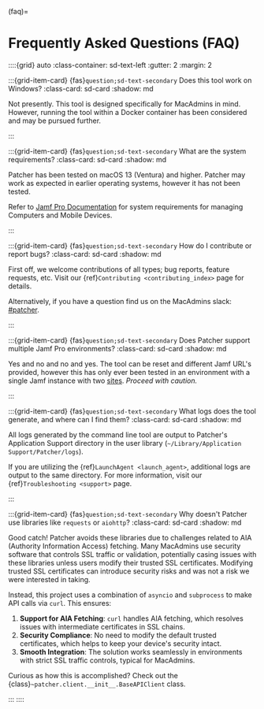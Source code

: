 (faq)=

# Frequently Asked Questions (FAQ)

::::{grid} auto
:class-container: sd-text-left
:gutter: 2
:margin: 2

:::{grid-item-card} {fas}`question;sd-text-secondary`  Does this tool work on Windows?
:class-card: sd-card
:shadow: md

Not presently. This tool is designed specifically for MacAdmins in mind. However, running the tool within a Docker container has been considered and may be pursued further. 

:::

:::{grid-item-card} {fas}`question;sd-text-secondary`  What are the system requirements? 
:class-card: sd-card
:shadow: md

Patcher has been tested on macOS 13 (Ventura) and higher. Patcher may work as expected in earlier operating systems, however it has not been tested. 

Refer to [Jamf Pro Documentation](https://learn.jamf.com/en-US/bundle/jamf-pro-documentation-11.2.0/page/System_Requirements.html#d52884e241) for system requirements for managing Computers and Mobile Devices. 

:::

:::{grid-item-card} {fas}`question;sd-text-secondary`  How do I contribute or report bugs?
:class-card: sd-card
:shadow: md

First off, we welcome contributions of all types; bug reports, feature requests, etc. Visit our {ref}`Contributing <contributing_index>` page for details. 

Alternatively, if you have a question find us on the MacAdmins slack: [#patcher](https://macadmins.slack.com/archives/C07EH1R7LB0).

:::

:::{grid-item-card} {fas}`question;sd-text-secondary`  Does Patcher support multiple Jamf Pro environments? 
:class-card: sd-card
:shadow: md

Yes and no and no and yes. The tool can be reset and different Jamf URL's provided, however this has only ever been tested in an environment with a single Jamf instance with two [sites](https://learn.jamf.com/en-US/bundle/jamf-pro-documentation-current/page/Sites.html). *Proceed with caution.*

:::

:::{grid-item-card} {fas}`question;sd-text-secondary`  What logs does the tool generate, and where can I find them?
:class-card: sd-card
:shadow: md

All logs generated by the command line tool are output to Patcher's Application Support directory in the user library (``~/Library/Application Support/Patcher/logs``). 

If you are utilizing the {ref}`LaunchAgent <launch_agent>`, additional logs are output to the same directory. For more information, visit our {ref}`Troubleshooting <support>` page.

:::

:::{grid-item-card} {fas}`question;sd-text-secondary`  Why doesn't Patcher use libraries like ``requests`` or ``aiohttp``?
:class-card: sd-card
:shadow: md

Good catch! Patcher avoids these libraries due to challenges related to AIA (Authority Information Access) fetching. Many MacAdmins use security software that controls SSL traffic or validation, potentially casing issues with these libraries unless users modify their trusted SSL certificates. Modifying trusted SSL certificates can introduce security risks and was not a risk we were interested in taking.  

Instead, this project uses a combination of ``asyncio`` and ``subprocess`` to make API calls via ``curl``. This ensures: 

1. **Support for AIA Fetching**: ``curl`` handles AIA fetching, which resolves issues with intermediate certificates in SSL chains. 
2. **Security Compliance**: No need to modify the default trusted certificates, which helps to keep your device's security intact. 
3. **Smooth Integration**: The solution works seamlessly in environments with strict SSL traffic controls, typical for MacAdmins. 

Curious as how this is accomplished? Check out the {class}`~patcher.client.__init__.BaseAPIClient` class. 

:::
::::

